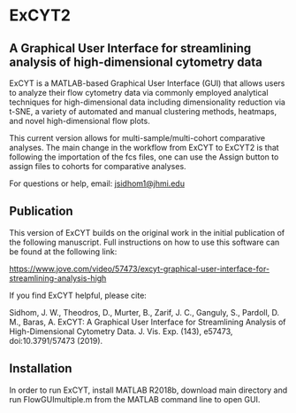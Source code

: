 # ExCYT2

## A Graphical User Interface for streamlining analysis of high-dimensional cytometry data


ExCYT is a MATLAB-based Graphical User Interface (GUI) that allows users to analyze their flow cytometry data via 
commonly employed analytical techniques for high-dimensional data including dimensionality reduction via t-SNE,
a variety of automated and manual clustering methods, heatmaps, and novel high-dimensional flow plots.

This current version allows for multi-sample/multi-cohort comparative analyses. The main change in the workflow from
ExCYT to ExCYT2 is that following the importation of the fcs files, one can use the Assign button to assign files to cohorts
for comparative analyses.

For questions or help, email: jsidhom1@jhmi.edu

## Publication

This version of ExCYT builds on the original work in the initial publication of the following manuscript.
Full instructions on how to use this software can be found at the following link:

https://www.jove.com/video/57473/excyt-graphical-user-interface-for-streamlining-analysis-high

If you find ExCYT helpful, please cite:

Sidhom, J. W., Theodros, D., Murter, B., Zarif, J. C., Ganguly, S., Pardoll, D. M., Baras, A. 
ExCYT: A Graphical User Interface for Streamlining Analysis of High-Dimensional Cytometry Data. 
J. Vis. Exp. (143), e57473, doi:10.3791/57473 (2019).

## Installation


In order to run ExCYT, install MATLAB R2018b, download main directory and 
run FlowGUImultiple.m from the MATLAB command line to open GUI.
